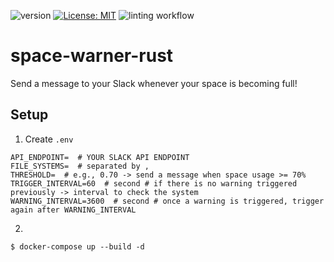 ![version](https://img.shields.io/badge/version-0.1.0-red)
[![License: MIT](https://img.shields.io/badge/License-MIT-yellow.svg)](https://github.com/Kaminyou/space-warner-rust/blob/main/LICENSE)
![linting workflow](https://github.com/Kaminyou/space-warner-rust/actions/workflows/rust-clippy.yml/badge.svg)

# space-warner-rust
Send a message to your Slack whenever your space is becoming full!

## Setup
1. Create `.env`
```
API_ENDPOINT=  # YOUR SLACK API ENDPOINT
FILE_SYSTEMS=  # separated by ,
THRESHOLD=  # e.g., 0.70 -> send a message when space usage >= 70%
TRIGGER_INTERVAL=60  # second # if there is no warning triggered previously -> interval to check the system
WARNING_INTERVAL=3600  # second # once a warning is triggered, trigger again after WARNING_INTERVAL
```
2. 
```
$ docker-compose up --build -d
```